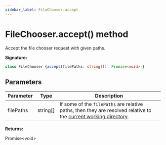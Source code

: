 ```yaml
---
sidebar_label: FileChooser.accept
---
```

# FileChooser.accept() method

Accept the file chooser request with given paths.

**Signature:**

```typescript
class FileChooser {accept(filePaths: string[]): Promise<void>;}
```

## Parameters

|  Parameter | Type | Description |
|  --- | --- | --- |
|  filePaths | string\[\] | If some of the <code>filePaths</code> are relative paths, then they are resolved relative to the [current working directory](https://nodejs.org/api/process.html#process_process_cwd). |

**Returns:**

Promise&lt;void&gt;

